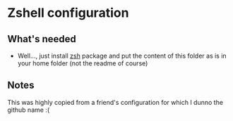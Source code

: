 # Zshell configuration

## What's needed
* Well..., just install [zsh](https://www.archlinux.org/packages/extra/x86_64/zsh/) package and put the content of this folder as is in your home folder (not the readme of course)

## Notes
This was highly copied from a friend's configuration for which I dunno the github name :(
